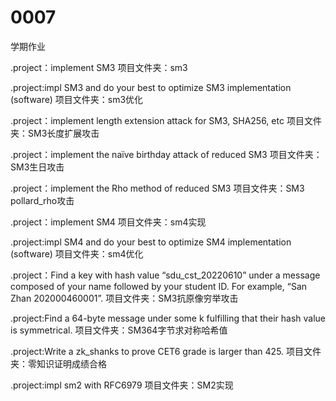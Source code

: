 # 0007
  学期作业

.project：implement SM3
项目文件夹：sm3

.project:impl SM3 and do your best to optimize SM3 implementation (software)
项目文件夹：sm3优化

.project：implement length extension attack for SM3, SHA256, etc
项目文件夹：SM3长度扩展攻击

.project：implement the naïve birthday attack of reduced SM3
项目文件夹：SM3生日攻击

.project：implement the Rho method of reduced SM3
项目文件夹：SM3 pollard_rho攻击

.project：implement SM4
项目文件夹：sm4实现

.project:impl SM4 and do your best to optimize SM4 implementation (software)
项目文件夹：sm4优化

.project：Find a key with hash value “sdu_cst_20220610” under a message composed of your name followed by your student ID. For example, “San Zhan 202000460001”.
项目文件夹：SM3抗原像穷举攻击

.project:Find a 64-byte message under some k fulfilling that their hash value is symmetrical.
项目文件夹：SM364字节求对称哈希值

.project:Write a zk_shanks to prove CET6 grade is larger than 425.
项目文件夹：零知识证明成绩合格

.project:impl sm2 with RFC6979
项目文件夹：SM2实现
